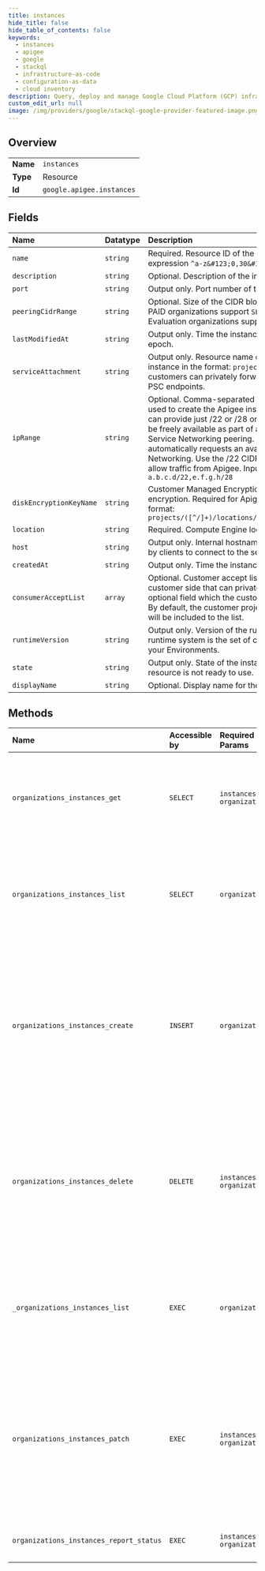 ```yaml
---
title: instances
hide_title: false
hide_table_of_contents: false
keywords:
  - instances
  - apigee
  - google    
  - stackql
  - infrastructure-as-code
  - configuration-as-data
  - cloud inventory
description: Query, deploy and manage Google Cloud Platform (GCP) infrastructure and resources using SQL
custom_edit_url: null
image: /img/providers/google/stackql-google-provider-featured-image.png
---
```

  
    

## Overview
<table><tbody>
<tr><td><b>Name</b></td><td><code>instances</code></td></tr>
<tr><td><b>Type</b></td><td>Resource</td></tr>
<tr><td><b>Id</b></td><td><code>google.apigee.instances</code></td></tr>
</tbody></table>

## Fields
| Name | Datatype | Description |
|:-----|:---------|:------------|
| `name` | `string` | Required. Resource ID of the instance. Values must match the regular expression `^a-z&#123;0,30&#125;[a-z\d]$`. |
| `description` | `string` | Optional. Description of the instance. |
| `port` | `string` | Output only. Port number of the exposed Apigee endpoint. |
| `peeringCidrRange` | `string` | Optional. Size of the CIDR block range that will be reserved by the instance. PAID organizations support `SLASH_16` to `SLASH_20` and defaults to `SLASH_16`. Evaluation organizations support only `SLASH_23`. |
| `lastModifiedAt` | `string` | Output only. Time the instance was last modified in milliseconds since epoch. |
| `serviceAttachment` | `string` | Output only. Resource name of the service attachment created for the instance in the format: `projects/*/regions/*/serviceAttachments/*` Apigee customers can privately forward traffic to this service attachment using the PSC endpoints. |
| `ipRange` | `string` | Optional. Comma-separated list of CIDR blocks of length 22 and/or 28 used to create the Apigee instance. Providing CIDR ranges is optional. You can provide just /22 or /28 or both (or neither). Ranges you provide should be freely available as part of a larger named range you have allocated to the Service Networking peering. If this parameter is not provided, Apigee automatically requests an available /22 and /28 CIDR block from Service Networking. Use the /22 CIDR block for configuring your firewall needs to allow traffic from Apigee. Input formats: `a.b.c.d/22` or `e.f.g.h/28` or `a.b.c.d/22,e.f.g.h/28` |
| `diskEncryptionKeyName` | `string` | Customer Managed Encryption Key (CMEK) used for disk and volume encryption. Required for Apigee paid subscriptions only. Use the following format: `projects/([^/]+)/locations/([^/]+)/keyRings/([^/]+)/cryptoKeys/([^/]+)` |
| `location` | `string` | Required. Compute Engine location where the instance resides. |
| `host` | `string` | Output only. Internal hostname or IP address of the Apigee endpoint used by clients to connect to the service. |
| `createdAt` | `string` | Output only. Time the instance was created in milliseconds since epoch. |
| `consumerAcceptList` | `array` | Optional. Customer accept list represents the list of projects (id/number) on customer side that can privately connect to the service attachment. It is an optional field which the customers can provide during the instance creation. By default, the customer project associated with the Apigee organization will be included to the list. |
| `runtimeVersion` | `string` | Output only. Version of the runtime system running in the instance. The runtime system is the set of components that serve the API Proxy traffic in your Environments. |
| `state` | `string` | Output only. State of the instance. Values other than `ACTIVE` means the resource is not ready to use. |
| `displayName` | `string` | Optional. Display name for the instance. |
## Methods
| Name | Accessible by | Required Params | Description |
|:-----|:--------------|:----------------|:------------|
| `organizations_instances_get` | `SELECT` | `instancesId, organizationsId` | Gets the details for an Apigee runtime instance. **Note:** Not supported for Apigee hybrid. |
| `organizations_instances_list` | `SELECT` | `organizationsId` | Lists all Apigee runtime instances for the organization. **Note:** Not supported for Apigee hybrid. |
| `organizations_instances_create` | `INSERT` | `organizationsId` | Creates an Apigee runtime instance. The instance is accessible from the authorized network configured on the organization. **Note:** Not supported for Apigee hybrid. |
| `organizations_instances_delete` | `DELETE` | `instancesId, organizationsId` | Deletes an Apigee runtime instance. The instance stops serving requests and the runtime data is deleted. **Note:** Not supported for Apigee hybrid. |
| `_organizations_instances_list` | `EXEC` | `organizationsId` | Lists all Apigee runtime instances for the organization. **Note:** Not supported for Apigee hybrid. |
| `organizations_instances_patch` | `EXEC` | `instancesId, organizationsId` | Updates an Apigee runtime instance. You can update the fields described in NodeConfig. No other fields will be updated. **Note:** Not supported for Apigee hybrid. |
| `organizations_instances_report_status` | `EXEC` | `instancesId, organizationsId` | Reports the latest status for a runtime instance. |
